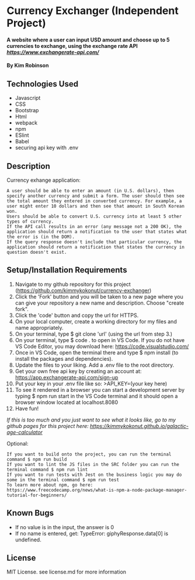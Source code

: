 # Currency Exchanger (Independent Project)

#### A website where a user can input USD amount and choose up to 5 currencies to exchange, using the exchange rate API _https://www.exchangerate-api.com/_

#### By Kim Robinson

## Technologies Used

* Javascript
* CSS
* Bootstrap
* Html
* webpack
* npm
* ESlint
* Babel
* securing api key with .env

## Description
Currency exhange application:

    A user should be able to enter an amount (in U.S. dollars), then specify another currency and submit a form. The user should then see the total amount they entered in converted currency. For example, a user might enter 10 dollars and then see that amount in South Korean won.
    Users should be able to convert U.S. currency into at least 5 other types of currency.
    If the API call results in an error (any message not a 200 OK), the application should return a notification to the user that states what the error is (in the DOM). 
    If the query response doesn't include that particular currency, the application should return a notification that states the currency in question doesn't exist. 

## Setup/Installation Requirements

1. Navigate to my github repository for this project (https://github.com/kimmykokonut/currency-exchanger)
2. Click the 'Fork' button and you will be taken to a new page where you can give your repository a new name and description. Choose "create fork".
3. Click the 'code' button and copy the url for HTTPS.
4. On your local computer, create a working directory for my files and name appropriately.
5. On your terminal, type $ git clone 'url' (using the url from step 3.)
6. On your terminal, type $ code . to open in VS Code. If you do not have VS Code Editor, you may download here: https://code.visualstudio.com/
7. Once in VS Code, open the terminal there and type $ npm install (to install the packages and dependencies).
8. Update the files to your liking.  Add a .env file to the root directory.
9. Get your own free api key by creating an account at: https://app.exchangerate-api.com/sign-up
10.  Put your key in your .env file like so: >API_KEY=(your key here)
11. To see it rendered in a browser you can start a development server by typing $ npm run start in the VS Code terminal and it should open a browser window located at localhost.8080
12. Have fun!

_If this is too much and you just want to see what it looks like, go to my github pages for this project here: https://kimmykokonut.github.io/galactic-age-calculator_

Optional:

    If you want to build onto the project, you can run the terminal command $ npm run build
    If you want to lint the JS files in the SRC folder you can run the terminal command $ npm run lint
    If you want to run tests with Jest on the business logic you may do some in the terminal command $ npm run test
    To learn more about npm, go here: https://www.freecodecamp.org/news/what-is-npm-a-node-package-manager-tutorial-for-beginners/

## Known Bugs

* If no value is in the input, the answer is 0
* If no name is entered, get: TypeError: giphyResponse.data[0] is undefined.

## License

MIT License. see license.md for more information
